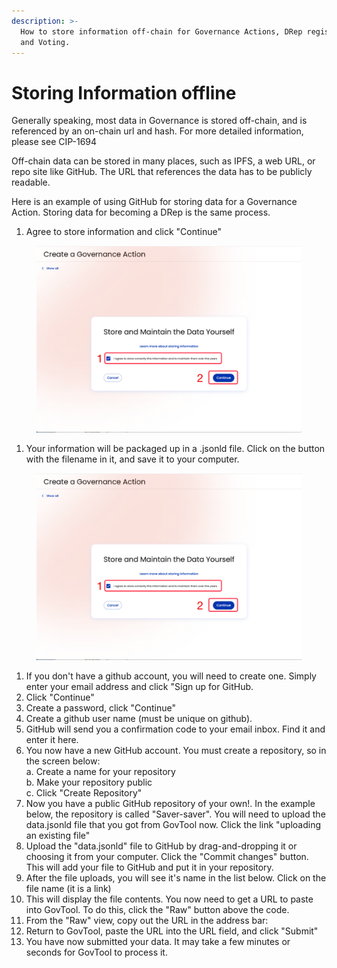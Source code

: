 ```yaml
---
description: >-
  How to store information off-chain for Governance Actions, DRep registration,
  and Voting.
---
```


# Storing Information offline

Generally speaking, most data in Governance is stored off-chain, and is referenced by an on-chain url and hash. For more detailed information, please see CIP-1694

Off-chain data can be stored in many places, such as IPFS, a web URL, or repo site like GitHub. The URL that references the data has to be publicly readable.

Here is an example of using GitHub for storing data for a Governance Action. Storing data for becoming a DRep is the same process.

1. Agree to store information and click "Continue"

<figure><img src="../../.gitbook/assets/infooffline1.png" alt=""><figcaption></figcaption></figure>

1. Your information will be packaged up in a .jsonld file. Click on the button with the filename in it, and save it to your computer.

<figure><img src="../../.gitbook/assets/infooffline1.png" alt=""><figcaption></figcaption></figure>

1. If you don't have a github account, you will need to create one. Simply enter your email address and click "Sign up for GitHub.
2. Click "Continue"
3. Create a password, click "Continue"
4. Create a github user name (must be unique on github).
5. GitHub will send you a confirmation code to your email inbox. Find it and enter it here.
6. You now have a new GitHub account. You must create a repository, so in the screen below:\
   a. Create a name for your repository\
   b. Make your repository public\
   c. Click "Create Repository"
7. Now you have a public GitHub repository of your own!. In the example below, the repository is called "Saver-saver". You will need to upload the data.jsonld file that you got from GovTool now. Click the link "uploading an existing file"
8. Upload the "data.jsonld" file to GitHub by drag-and-dropping it or choosing it from your computer. Click the "Commit changes" button. This will add your file to GitHub and put it in your repository.
9. After the file uploads, you will see it's name in the list below. Click on the file name (it is a link)
10. This will display the file contents. You now need to get a URL to paste into GovTool. To do this, click the "Raw" button above the code.
11. From the "Raw" view, copy out the URL in the address bar:
12. Return to GovTool, paste the URL into the URL field, and click "Submit"
13. You have now submitted your data. It may take a few minutes or seconds for GovTool to process it.
